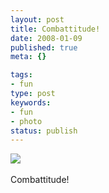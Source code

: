 ```yaml
---
layout: post
title: Combattitude!
date: 2008-01-09
published: true
meta: {}

tags:
- fun
type: post
keywords:
- fun
- photo
status: publish
---
```

![](http://media.eick.us/2011/06/4Lbi8pbnE3zemm3sovJTU1Af_500.jpg)<br /><br />Combattitude!
